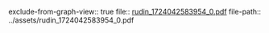 exclude-from-graph-view:: true
file:: [rudin_1724042583954_0.pdf](../assets/rudin_1724042583954_0.pdf)
file-path:: ../assets/rudin_1724042583954_0.pdf
